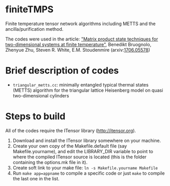 # finiteTMPS
Finite temperature tensor network algorithms including METTS and the ancilla/purification method.

The codes were used in the article:
["Matrix product state techniques for two-dimensional systems at finite temperature"](https://arxiv.org/abs/1705.05578), Benedikt Bruognolo, Zhenyue Zhu, Steven R. White, E.M. Stoudenmire (arxiv:[1706.05578](https://arxiv.org/abs/1705.05578))

# Brief description of codes

- `triangular_metts.cc`: minimally entangled typical thermal states (METTS) algorithm for the 
  triangular lattice Heisenberg model on quasi two-dimensional cylinders


# Steps to build

All of the codes require the ITensor library (http://itensor.org). 

1. Download and install the ITensor library somewhere on your machine.
2. Create your own copy of the Makefile.default file (say Makefile.yourname), 
   and edit the LIBRARY_DIR variable to point to where the compiled ITensor source is located (this is 
   the folder containing the options.mk file in it).
3. Create soft link to your make file: `ln -s Makefile.yourname Makefile`
4. Run `make app=appname` to compile a specific code or just `make` to compile the last one in the list.
